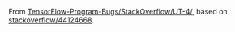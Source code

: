 From [TensorFlow-Program-Bugs/StackOverflow/UT-4/](https://github.com/ForeverZyh/TensorFlow-Program-Bugs/blob/master/StackOverflow/UT-4/44124668-buggy/experiment.py), based on [stackoverflow/44124668](https://stackoverflow.com/questions/44124668/valueerror-cannot-feed-value-of-shape-50-for-tensor-uplaceholder-10-whic).
